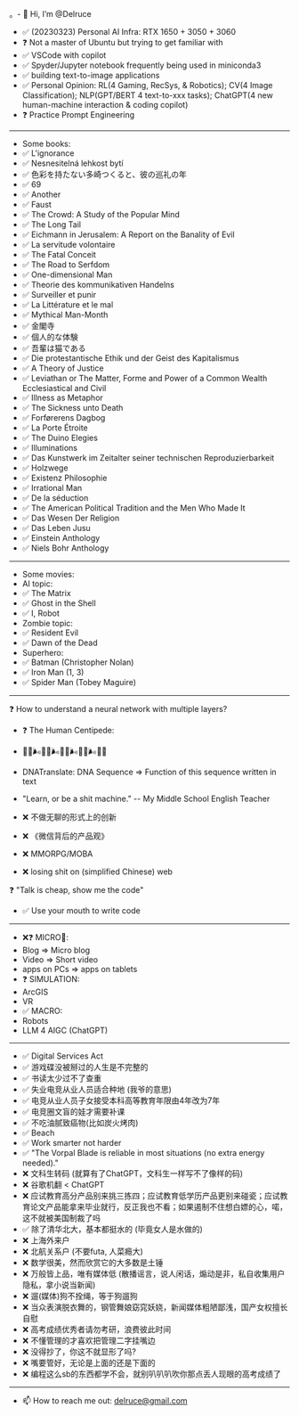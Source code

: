 。- 👋 Hi, I’m @Delruce

- ✅ (20230323) Personal AI Infra: RTX 1650 + 3050 + 3060
- ❓  Not a master of Ubuntu but trying to get familiar with
- ✅ VSCode with copilot
- ✅ Spyder/Jupyter notebook frequently being used in miniconda3
- ✅ building text-to-image applications
- ✅ Personal Opinion: RL(4 Gaming, RecSys, & Robotics); CV(4 Image Classification); NLP(GPT/BERT 4 text-to-xxx tasks); ChatGPT(4 new human-machine interaction & coding copilot)
- ❓  Practice Prompt Engineering

---------------------------------------------------------------------------------------------------------------------------------
- Some books:
- ✅ L'ignorance
- ✅ Nesnesitelná lehkost bytí
- ✅ 色彩を持たない多崎つくると、彼の巡礼の年
- ✅ 69
- ✅ Another
- ✅ Faust
- ✅ The Crowd: A Study of the Popular Mind
- ✅ The Long Tail
- ✅ Eichmann in Jerusalem: A Report on the Banality of Evil
- ✅ La servitude volontaire
- ✅ The Fatal Conceit
- ✅ The Road to Serfdom
- ✅ One-dimensional Man
- ✅ Theorie des kommunikativen Handelns
- ✅ Surveiller et punir
- ✅ La Littérature et le mal
- ✅ Mythical Man-Month
- ✅ 金閣寺
- ✅ 個人的な体験
- ✅ 吾輩は猫である
- ✅ Die protestantische Ethik und der Geist des Kapitalismus
- ✅ A Theory of Justice
- ✅ Leviathan or The Matter, Forme and Power of a Common Wealth Ecclesiastical and Civil
- ✅ Illness as Metaphor
- ✅ The Sickness unto Death
- ✅ Forførerens Dagbog
- ✅ La Porte Étroite
- ✅ The Duino Elegies
- ✅ Illuminations
- ✅ Das Kunstwerk im Zeitalter seiner technischen Reproduzierbarkeit
- ✅ Holzwege
- ✅ Existenz Philosophie
- ✅ Irrational Man
- ✅ De la séduction
- ✅ The American Political Tradition and the Men Who Made It
- ✅ Das Wesen Der Religion
- ✅ Das Leben Jusu
- ✅ Einstein Anthology
- ✅ Niels Bohr Anthology

---------------------------------------------------------------------------------------------------------------------------------
- Some movies:
- AI topic:
- ✅ The Matrix
- ✅ Ghost in the Shell
- ✅ I, Robot
- Zombie topic:
- ✅ Resident Evil
- ✅ Dawn of the Dead
- Superhero:
- ✅ Batman (Christopher Nolan)
- ✅ Iron Man (1, 3)
- ✅ Spider Man (Tobey Maguire)
---------------------------------------------------------------------------------------------------------------------------------

❓  How to understand a neural network with multiple layers?
- ❓ The Human Centipede:
- 📄😋🌬💩😋🌬💩😋🌬💩😋🌬💩✅

- DNATranslate: DNA Sequence => Function of this sequence written in text
- "Learn, or be a shit machine." -- My Middle School English Teacher
- ❌ 不做无聊的形式上的创新
- ❌ 《微信背后的产品观》
- ❌ MMORPG/MOBA
- ❌ losing shit on (simplified Chinese) web

❓  "Talk is cheap, show me the code"
- ✅ Use your mouth to write code
---------------------------------------------------------------------------------------------------------------------------------
- ❌❓ MICRO🤏:
- Blog => Micro blog
- Video => Short video
- apps on PCs => apps on tablets
- ❓ SIMULATION:
- ArcGIS
- VR
- ✅ MACRO:
- Robots
- LLM 4 AIGC (ChatGPT)
---------------------------------------------------------------------------------------------------------------------------------

- ✅ Digital Services Act
- ✅ 游戏碟没被掰过的人生是不完整的
- ✅ 书读太少过不了查重
- ✅ 失业电竞从业人员适合种地 (我爷的意思)
- ✅ 电竞从业人员子女接受本科高等教育年限由4年改为7年
- ✅ 电竞圈文盲的娃才需要补课
- ✅ 不吃油腻致癌物(比如炭火烤肉)
- ✅ Beach
- ✅ Work smarter not harder
- ✅ "The Vorpal Blade is reliable in most situations (no extra energy needed)."
- ❌ 文科生转码 (就算有了ChatGPT，文科生一样写不了像样的码)
- ❌ 谷歌机翻 < ChatGPT
- ❌ 应试教育高分产品别来挑三拣四；应试教育低学历产品更别来碰瓷；应试教育论文产品能拿来毕业就行，反正我也不看；如果遏制不住想白嫖的心，喏，这不就被美国制裁了吗
- ✅ 除了清华北大，基本都挺水的 (毕竟女人是水做的)
- ❌ 上海外来户
- ❌ 北航关系户 (不要futa, 人菜瘾大)
- ❌ 数学很美，然而欣赏它的大多数是土锤
- ❌ 万般皆上品，唯有媒体低 (散播谣言，说人闲话，煽动是非，私自收集用户隐私，拿小说当新闻)
- ❌ 遛(媒体)狗不拴绳，等于狗遛狗
- ❌ 当众表演脱衣舞的，钢管舞娘窈窕妖娆，新闻媒体粗陋鄙浅，国产女权擅长自慰
- ❌ 高考成绩优秀者请勿考研，浪费彼此时间
- ❌ 不懂管理的才喜欢把管理二字挂嘴边
- ❌ 没得抄了，你这不就显形了吗?
- ❌ 嘴要管好，无论是上面的还是下面的
- ❌ 编程这么sb的东西都学不会，就别叭叭叭吹你那点丢人现眼的高考成绩了
----------------------------------------------------------------------------------------------------------------------------------

- 📫 How to reach me out: delruce@gmail.com

<!---
Delruce/Delruce is a ✨ special ✨ repository because its `README.md` (this file) appears on your GitHub profile.
You can click the Preview link to take a look at your changes.
--->

